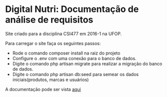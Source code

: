 # Digital Nutri: Documentação de análise de requisitos 
Site criado para a disciplina CSI477 em 2016-1 na UFOP.

Para carregar o site faça os seguintes passos:
- Rode o comando composer install na raiz do projeto
- Configure o .env com uma conexão para o banco de dados.
- Digite o comando php artisan migrate para realizar a migração do banco de dados.
- Digite o comando php artisan db:seed para semear os dados iniciais(produtos, marcas e usuários)


A documentação pode ser vista [aqui](Docs/documentacao.md)

